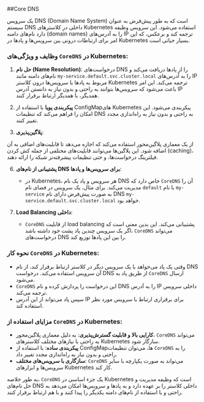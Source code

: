 ##Core DNS
 
 یک سرویس DNS (Domain Name System) است که به طور پیش‌فرض به عنوان سیستم DNS داخلی در کلاسترهای Kubernetes استفاده می‌شود. این سرویس وظیفه دارد نام‌های دامنه (domain names) را به آدرس‌های IP ترجمه کند و برعکس، که این امر برای ارتباطات درونی بین سرویس‌ها و پادها در Kubernetes بسیار حیاتی است.

### وظایف و ویژگی‌های `CoreDNS` در Kubernetes:

1. **حل نام (Name Resolution)**:
   درخواست‌های DNS را از پادها دریافت می‌کند و نام‌های دامنه مانند `my-service.default.svc.cluster.local` را به آدرس‌های IP مربوط به پادها یا سرویس‌ها درون کلاستر Kubernetes ترجمه می‌کند. این امر باعث می‌شود که سرویس‌ها بتوانند به راحتی و بدون نیاز به دانستن آدرس IP همدیگر، با همدیگر ارتباط برقرار کنند.

2. **پیکربندی پویا**
   با استفاده از ConfigMapهای Kubernetes پیکربندی می‌شود. این امکان را فراهم می‌کند که تنظیمات DNS به راحتی و بدون نیاز به راه‌اندازی مجدد تغییر کنند.

4. **پلاگین‌پذیری**:
   
 از یک معماری پلاگین‌محور استفاده می‌کند که اجازه می‌دهد تا قابلیت‌های اضافی به آن اضافه شود. این پلاگین‌ها می‌توانند قابلیت‌های مختلفی از جمله کش کردن (caching)، فیلترینگ درخواست‌ها، و حتی تنظیمات پیشرفته‌تر شبکه را ارائه دهند.

6. **پشتیبانی از نام‌های DNS برای سرویس‌ها و پادها**:
   
   - در Kubernetes، هر سرویس و پاد یک نام DNS خاص دارد که `CoreDNS` آن را مدیریت می‌کند. برای مثال، یک سرویس در فضای نام `default` با نام `my-service` به صورت پیش‌فرض دارای نام DNS `my-service.default.svc.cluster.local` خواهد بود.

8. **Load Balancing داخلی**:
   - `CoreDNS` از قابلیت load balancing پشتیبانی می‌کند. این بدین معنی است که اگر یک سرویس چندین پاد پشت خود داشته باشد، `CoreDNS` می‌تواند درخواست‌های DNS را بین این پادها توزیع کند.

### نحوه کار `CoreDNS` در Kubernetes:
- وقتی یک پاد می‌خواهد با یک سرویس دیگر در کلاستر ارتباط برقرار کند، از نام DNS آن سرویس استفاده می‌کند. درخواست DNS از طریق پاد به `CoreDNS` ارسال می‌شود.
- `CoreDNS` این درخواست را پردازش کرده و نام DNS را به آدرس IP داخلی سرویس ترجمه می‌کند.
- سپس پاد می‌تواند از این آدرس IP برای برقراری ارتباط با سرویس مورد نظر استفاده کند.

### مزایای استفاده از `CoreDNS` در Kubernetes:
- **کارایی بالا و قابلیت گسترش‌پذیری**: به دلیل معماری پلاگین‌محور، `CoreDNS` می‌تواند به راحتی با نیازهای مختلف کلاسترهای Kubernetes سازگار شود.
- **پیکربندی ساده**: با استفاده از ConfigMapها، می‌توان تنظیمات `CoreDNS` را به راحتی و بدون نیاز به راه‌اندازی مجدد تغییر داد.
- **سازگاری با سرویس‌های مختلف**: `CoreDNS` می‌تواند به صورت یکپارچه با سایر سرویس‌ها و ابزارهای Kubernetes کار کند.

به طور خلاصه، `CoreDNS` یک جزء اساسی در Kubernetes است که وظیفه مدیریت و حل نام‌های DNS داخلی کلاستر را بر عهده دارد و به پادها و سرویس‌ها امکان می‌دهد به راحتی و با استفاده از نام‌های دامنه یکدیگر را پیدا کنند و با هم ارتباط برقرار کنند.
